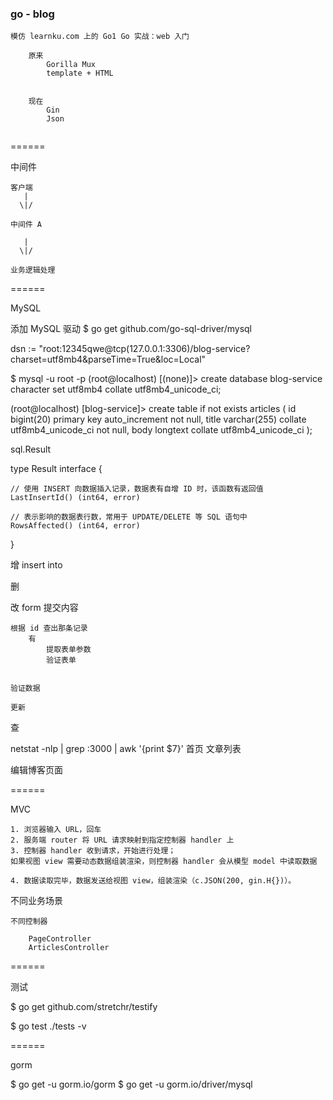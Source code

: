 ### go - blog


```
模仿 learnku.com 上的 Go1 Go 实战：web 入门

    原来
        Gorilla Mux
        template + HTML 
        
        
    现在
        Gin
        Json
        
``` 


======

中间件

    客户端
       |  
      \|/
    
    中间件 A 
    
       |
      \|/
    
    业务逻辑处理



======

MySQL

添加 MySQL 驱动
$ go get github.com/go-sql-driver/mysql


dsn := "root:12345qwe@tcp(127.0.0.1:3306)/blog-service?charset=utf8mb4&parseTime=True&loc=Local"


$ mysql -u root -p 
(root@localhost) [(none)]> create database blog-service character set utf8mb4 collate utf8mb4_unicode_ci;

(root@localhost) [blog-service]> create table if not exists articles (
		id bigint(20) primary key auto_increment not null,
		title varchar(255) collate utf8mb4_unicode_ci not null,
		body longtext collate utf8mb4_unicode_ci
	);


sql.Result 

type Result interface {
 
    // 使用 INSERT 向数据插入记录，数据表有自增 ID 时，该函数有返回值
    LastInsertId() (int64, error)
 
    // 表示影响的数据表行数，常用于 UPDATE/DELETE 等 SQL 语句中
    RowsAffected() (int64, error)

}



增
    insert into

删

改
    form 提交内容

    根据 id 查出那条记录
        有
            提取表单参数
            验证表单
            

    验证数据

    更新

查



netstat -nlp | grep :3000 | awk '{print $7}'
首页
    文章列表

编辑博客页面


         
======

MVC

    1. 浏览器输入 URL，回车
    2. 服务端 router 将 URL 请求映射到指定控制器 handler 上
    3. 控制器 handler 收到请求，开始进行处理；
    如果视图 view 需要动态数据组装渲染，则控制器 handler 会从模型 model 中读取数据

    4. 数据读取完毕，数据发送给视图 view，组装渲染（c.JSON(200, gin.H{})）。
 

不同业务场景
    
    不同控制器

        PageController
        ArticlesController

======

测试 

$ go get github.com/stretchr/testify

$ go test ./tests -v



======

gorm

$ go get -u gorm.io/gorm
$ go get -u gorm.io/driver/mysql
